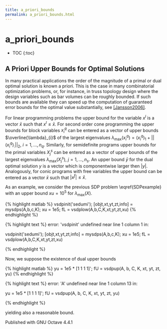 ```yaml
---
title: a_priori_bounds
permalink: a_priori_bounds.html
---
```


# a_priori_bounds


* TOC
{:toc}


## A Priori Upper Bounds for Optimal Solutions

In many practical applications the order of the magnitude of a primal or dual
optimal solution is known a priori.  This is the case in many combinatorial
optimization problems, or, for instance, in truss topology design where the
design variables such as bar volumes can be roughly bounded.  If such bounds
are available they can speed up the computation of guaranteed error bounds
for the optimal value substantially, see
[[Jansson2006]](https://vsdp.github.io/references.html#Jansson2006).

For linear programming problems the upper bound for the variable <span>$x^{l}$</span>
is a vector <span>$\bar{x}$</span> such that <span>$x^{l} \leq \bar{x}$</span>.  For second
order cone programming the upper bounds for block variables <span>$x_{i}^{q}$</span>
can be entered as a vector of upper bounds <span>$\overline{\lambda}_{i}$</span> of the
largest eigenvalues <span>$\lambda_{\max}(x_{i}^{q}) = (x_{i}^{q})_{1} +
||(x_{i}^{q})_{:}||_{2}$</span>, <span>$i = 1,\ldots,n_{q}$</span>.  Similarly, for
semidefinite programs upper bounds for the primal variables <span>$X_{j}^{s}$</span>
can be entered as a vector of upper bounds of the largest eigenvalues
<span>$\lambda_{\max}(X_{j}^{s})$</span>, <span>$j = 1,\ldots,n_{s}$</span>. An upper bound
<span>$\bar{y}$</span> for the dual optimal solution <span>$y$</span> is a vector which is
componentwise larger then <span>$|y|$</span>. Analogously, for conic programs with free
variables the upper bound can be entered as a vector <span>$\bar{x}$</span> such that
<span>$|x^{f}| \leq \bar{x}$</span>.

As an example, we consider the previous SDP problem \eqref{SDPexample} with
an upper bound <span>$xu = 10^{5}$</span> for <span>$\lambda_{\max}(X)$</span>.

{% highlight matlab %}
vsdpinit('sedumi');
[objt,xt,yt,zt,info] = mysdps(A,b,c,K);
xu = 1e5;
fL = vsdplow(A,b,C,K,xt,yt,zt,xu)
{% endhighlight %}

{% highlight text %}
error: 'vsdpinit' undefined near line 1 column 1
	in:


vsdpinit('sedumi');
[objt,xt,yt,zt,info] = mysdps(A,b,c,K);
xu = 1e5;
fL = vsdplow(A,b,C,K,xt,yt,zt,xu)

{% endhighlight %}

Now, we suppose the existence of dual upper bounds

{% highlight matlab %}
yu = 1e5 * [1 1 1 1]';
fU = vsdpup(A, b, C, K, xt, yt, zt, yu)
{% endhighlight %}

{% highlight text %}
error: 'A' undefined near line 1 column 13
	in:


yu = 1e5 * [1 1 1 1]';
fU = vsdpup(A, b, C, K, xt, yt, zt, yu)

{% endhighlight %}

yielding also a reasonable bound.


Published with GNU Octave 4.4.1
